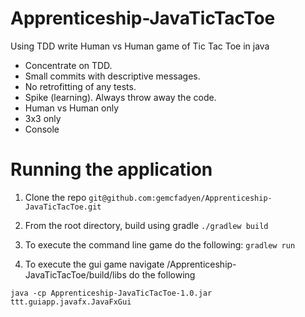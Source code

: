 # Apprenticeship-JavaTicTacToe
Using TDD write Human vs Human game of Tic Tac Toe in java

- Concentrate on TDD.
- Small commits with descriptive messages.
- No retrofitting of any tests.
- Spike (learning). Always throw away the code.
- Human vs Human only
- 3x3 only
- Console


# Running the application

1. Clone the repo `git@github.com:gemcfadyen/Apprenticeship-JavaTicTacToe.git`

1. From the root directory, build using gradle `./gradlew build`

1. To execute the command line game do the following: `gradlew run`

1. To execute the gui game navigate /Apprenticeship-JavaTicTacToe/build/libs do the following

`java -cp Apprenticeship-JavaTicTacToe-1.0.jar ttt.guiapp.javafx.JavaFxGui`
